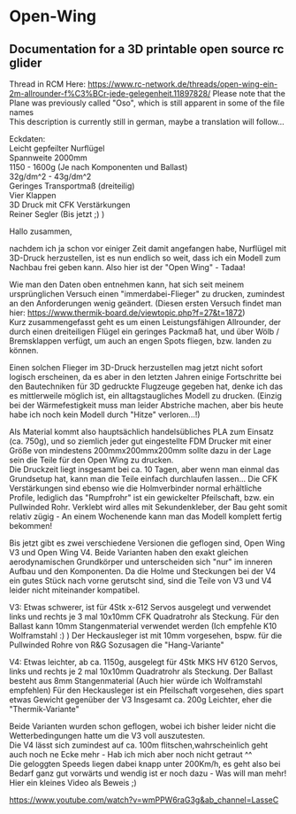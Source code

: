 # Open-Wing
Documentation for a 3D printable open source rc glider
-----------------------------------------------------------------------------------------------------------
Thread in RCM Here: https://www.rc-network.de/threads/open-wing-ein-2m-allrounder-f%C3%BCr-jede-gelegenheit.11897828/
Please note that the Plane was previously called "Oso", which is still apparent in some of the file names<br>
This description is currently still in german, maybe a translation will follow...


Eckdaten:<br>
Leicht gepfeilter Nurflügel<br>
Spannweite 2000mm<br>
1150 - 1600g (Je nach Komponenten und Ballast)<br>
32g/dm^2 - 43g/dm^2<br>
Geringes Transportmaß (dreiteilig)<br>
Vier Klappen<br>
3D Druck mit CFK Verstärkungen<br>
Reiner Segler (Bis jetzt ;) )<br>


Hallo zusammen,

nachdem ich ja schon vor einiger Zeit damit angefangen habe, Nurflügel mit 3D-Druck herzustellen, ist es nun endlich so weit,
dass ich ein Modell zum Nachbau frei geben kann. Also hier ist der "Open Wing" - Tadaa!

Wie man den Daten oben entnehmen kann, hat sich seit meinem ursprünglichen Versuch einen "immerdabei-Flieger" zu drucken, zumindest an den Anforderungen
wenig geändert. (Diesen ersten Versuch findet man hier: https://www.thermik-board.de/viewtopic.php?f=27&t=1872)<br>
Kurz zusammengefasst geht es um einen Leistungsfähigen Allrounder, der durch einen dreiteiligen Flügel ein geringes Packmaß hat,
und über Wölb / Bremsklappen verfügt, um auch an engen Spots fliegen, bzw. landen zu können.

Einen solchen Flieger im 3D-Druck herzustellen mag jetzt nicht sofort logisch erscheinen, da es aber in den letzten Jahren einige Fortschritte bei
den Bautechniken für 3D gedruckte Flugzeuge gegeben hat, denke ich das es mittlerweile möglich ist, ein alltagstaugliches Modell zu drucken.
(Einzig bei der Wärmefestigkeit muss man leider Abstriche machen, aber bis heute habe ich noch kein Modell durch "Hitze" verloren...!)

Als Material kommt also hauptsächlich handelsübliches PLA zum Einsatz (ca. 750g), und so ziemlich jeder gut eingestellte FDM Drucker
mit einer Größe von mindestens 200mmx200mmx200mm sollte dazu in der Lage sein die Teile für den Open Wing zu drucken.<br>
Die Druckzeit liegt insgesamt bei ca. 10 Tagen, aber wenn man einmal das Grundsetup hat, kann man die Teile einfach durchlaufen lassen...
Die CFK Verstärkungen sind ebenso wie die Holmverbinder normal erhältliche Profile, lediglich das "Rumpfrohr" ist ein gewickelter Pfeilschaft, bzw. ein Pullwinded Rohr.
Verklebt wird alles mit Sekundenkleber, der Bau geht somit relativ zügig - An einem Wochenende kann man das Modell komplett fertig bekommen!

Bis jetzt gibt es zwei verschiedene Versionen die geflogen sind, Open Wing V3 und Open Wing V4. Beide Varianten haben den exakt gleichen aerodynamischen Grundkörper
und unterscheiden sich "nur" im inneren Aufbau und den Komponenten. Da die Holme und Steckungen bei der
V4 ein gutes Stück nach vorne gerutscht sind, sind die Teile von V3 und V4 leider nicht miteinander kompatibel.

V3:
Etwas schwerer, ist für 4Stk x-612 Servos ausgelegt und verwendet links und rechts je 3 mal 10x10mm CFK Quadratrohr als Steckung.
Für den Ballast kann 10mm Stangenmaterial verwendet werden (Ich empfehle K10 Wolframstahl :) )
Der Heckausleger ist mit 10mm vorgesehen, bspw. für die Pullwinded Rohre von R&G
Sozusagen die "Hang-Variante"

V4:
Etwas leichter, ab ca. 1150g, ausgelegt für 4Stk MKS HV 6120 Servos, links und rechts je 2 mal 10x10mm Quadratrohr als Steckung.
Der Ballast besteht aus 8mm Stangenmaterial (Auch hier würde ich Wolframstahl empfehlen)
Für den Heckausleger ist ein Pfeilschaft vorgesehen, dies spart etwas Gewicht gegenüber der V3
Insgesamt ca. 200g Leichter, eher die "Thermik-Variante"


Beide Varianten wurden schon geflogen, wobei ich bisher leider nicht die Wetterbedingungen hatte um die V3 voll auszutesten.<br>
Die V4 lässt sich zumindest auf ca. 100m flitschen,wahrscheinlich geht auch noch ne Ecke mehr - Hab ich mich aber noch nicht getraut ^^<br>
Die geloggten Speeds liegen dabei knapp unter 200Km/h, es geht also bei Bedarf ganz gut vorwärts und wendig ist er noch dazu - Was will man mehr!
Hier ein kleines Video als Beweis ;)

https://www.youtube.com/watch?v=wmPPW6raG3g&ab_channel=LasseC
